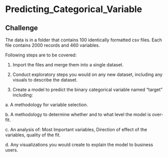 # Predicting_Categorical_Variable
## Challenge
The data is in a folder that contains 100 identically formatted csv files.  Each file contains 2000 records and 460 variables.

Following steps are to be covered:
1. Import the files and merge them into a single dataset.

2. Conduct exploratory steps you would on any new dataset, including any visuals to describe the dataset.

3. Create a model to predict the binary categorical variable named “target” including:

a. A methodology for variable selection.

b. A methodology to determine whether and to what level the model is over-fit.

c. An analysis of: Most Important variables, Direction of effect of the variables, quality of the fit.

d. Any visualizations you would create to explain the model to business users.
